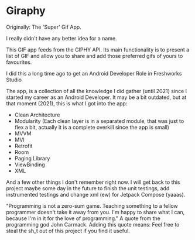 # Giraphy 
Originally: The 'Super' Gif App.

I really didn't have any better idea for a name.

This GIF app feeds from the GIPHY API.
Its main functionality is to present a list of GIF and allow you to share and add those preferred gifs of yours to favourites.

I did this a long time ago to get an Android Developer Role in Freshworks Studio

The app, is a collection of all the knowledge I did gather (until 2021) since I started my career as an Android Developer.
It may be a bit outdated, but at that moment (2021), this is what I got into the app:

- Clean Architecture
- Modularity (Each clean layer is in a separated module, that was just to flex a bit, actually it is a complete overkill since the app is small)
- MVVM
- MVI
- Retrofit
- Room
- Paging Library
- ViewBinding
- XML

And a few other things I don't remember right now. 
I will get back to this project maybe some day in the future to finish the unit testings, add instrumented testings and change xml (ew) for Jetpack Compose (yaaas). 

"Programming is not a zero-sum game. Teaching something to a fellow programmer doesn't take it away from you. I'm happy to share what I can, because I'm in it for the love of programming." 
A quote from the programming god John Carmack. 
Adding this quote means: Feel free to steal the sh_t out of this project if you find it useful.
